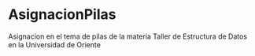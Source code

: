 # AsignacionPilas

Asignacion en el tema de pilas de la materia Taller de Estructura de Datos en la Universidad de Oriente
